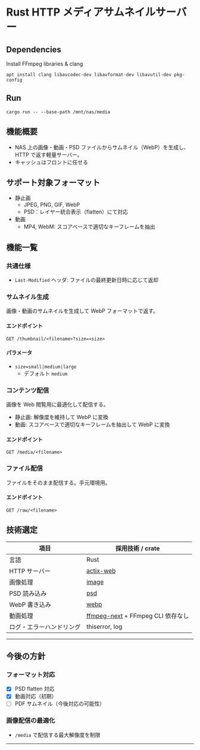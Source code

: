 # Rust HTTP メディアサムネイルサーバー

## Dependencies

Install FFmpeg libraries & clang

```
apt install clang libavcodec-dev libavformat-dev libavutil-dev pkg-config
```

## Run

```
cargo run -- --base-path /mnt/nas/media
```

## 機能概要

- NAS 上の画像・動画・PSD ファイルからサムネイル（WebP）を生成し、HTTP で返す軽量サーバー。
- キャッシュはフロントに任せる

## サポート対象フォーマット

- 静止画
    - JPEG, PNG, GIF, WebP
    - PSD：レイヤー統合表示（flatten）にて対応
- 動画
    - MP4, WebM: スコアベースで適切なキーフレームを抽出

## 機能一覧

### 共通仕様

- `Last-Modified` ヘッダ: ファイルの最終更新日時に応じて返却

### サムネイル生成

画像・動画のサムネイルを生成して WebP フォーマットで返す。

#### エンドポイント

```
GET /thumbnail/<filename>?size=<size>
```

#### パラメータ

- `size=small|medium|large`
    - デフォルト `medium`

### コンテンツ配信

画像を Web 閲覧用に最適化して配信する。

- 静止画: 解像度を維持して WebP に変換
- 動画: スコアベースで適切なキーフレームを抽出して WebP に変換

#### エンドポイント

```
GET /media/<filename>
```

### ファイル配信

ファイルをそのまま配信する。手元環境用。

#### エンドポイント

```
GET /raw/<filename>
```

## 技術選定

| 項目 | 採用技術 / crate |
|------|-------------------|
| 言語 | Rust |
| HTTP サーバー | [actix-web](https://crates.io/crates/actix-web) |
| 画像処理 | [image](https://crates.io/crates/image) |
| PSD 読み込み | [psd](https://crates.io/crates/psd) |
| WebP 書き込み | [webp](https://crates.io/crates/webp) |
| 動画処理 | [ffmpeg-next](https://crates.io/crates/ffmpeg-next) + FFmpeg CLI 依存なし |
| ログ・エラーハンドリング | thiserror, log |

---

## 今後の方針

### フォーマット対応
- [x] PSD flatten 対応
- [x] 動画対応（初期）
- [ ] PDF サムネイル（今後対応の可能性）

### 画像配信の最適化
- `/media` で配信する最大解像度を制限

---

